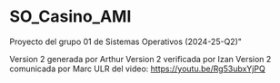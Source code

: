 ﻿# SO_Casino_AMI
Proyecto del grupo 01 de Sistemas Operativos (2024-25-Q2)"

Version 2 generada por Arthur 
Version 2 verificada por Izan 
Version 2 comunicada por Marc 
ULR del video: https://youtu.be/Rg53ubxYjPQ
